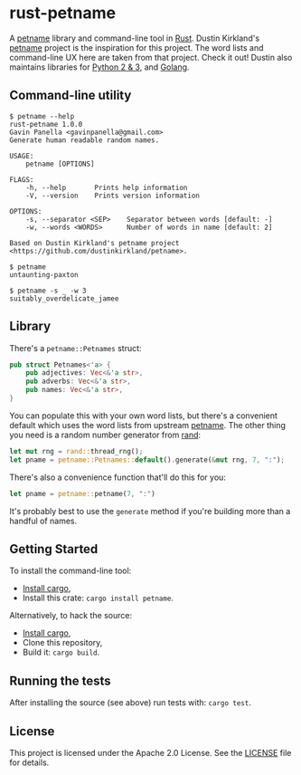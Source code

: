 # rust-petname

A [petname][petname-intro] library and command-line tool in [Rust][rust-lang].
Dustin Kirkland's [petname][] project is the inspiration for this project. The
word lists and command-line UX here are taken from that project. Check it out!
Dustin also maintains libraries for [Python 2 & 3][petname-py], and
[Golang][petname-go].

[rust-lang]: https://www.rust-lang.org/
[petname-intro]: http://blog.dustinkirkland.com/2015/01/introducing
[petname]: https://github.com/dustinkirkland/petname
[petname-py]: https://pypi.org/project/petname/
[petname-go]: https://github.com/dustinkirkland/golang-petname


## Command-line utility

```
$ petname --help
rust-petname 1.0.0
Gavin Panella <gavinpanella@gmail.com>
Generate human readable random names.

USAGE:
    petname [OPTIONS]

FLAGS:
    -h, --help       Prints help information
    -V, --version    Prints version information

OPTIONS:
    -s, --separator <SEP>    Separator between words [default: -]
    -w, --words <WORDS>      Number of words in name [default: 2]

Based on Dustin Kirkland's petname project <https://github.com/dustinkirkland/petname>.

$ petname
untaunting-paxton

$ petname -s _ -w 3
suitably_overdelicate_jamee
```


## Library

There's a `petname::Petnames` struct:

```rust
pub struct Petnames<'a> {
    pub adjectives: Vec<&'a str>,
    pub adverbs: Vec<&'a str>,
    pub names: Vec<&'a str>,
}
```

You can populate this with your own word lists, but there's a convenient default
which uses the word lists from upstream [petname][]. The other thing you need is
a random number generator from [rand][]:

```rust
let mut rng = rand::thread_rng();
let pname = petname::Petnames::default().generate(&mut rng, 7, ":");
```

There's also a convenience function that'll do this for you:

```rust
let pname = petname::petname(7, ":")
```

It's probably best to use the `generate` method if you're building more than a
handful of names.

[rand]: https://crates.io/crates/rand


## Getting Started

To install the command-line tool:

  * [Install cargo](https://crates.io/install),
  * Install this crate: `cargo install petname`.

Alternatively, to hack the source:

  * [Install cargo](https://crates.io/install),
  * Clone this repository,
  * Build it: `cargo build`.


## Running the tests

After installing the source (see above) run tests with: `cargo test`.


## License

This project is licensed under the Apache 2.0 License. See the
[LICENSE](LICENSE) file for details.
